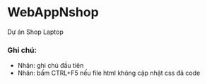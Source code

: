 # WebAppNshop
Dự án Shop Laptop

### Ghi chú:
- Nhân: ghi chú đầu tiên
- Nhân: bấm CTRL+F5 nếu file html không cập nhật css đã code

